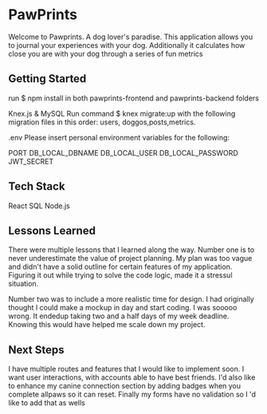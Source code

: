 # PawPrints
Welcome to Pawprints. A dog lover's paradise. This application allows you to journal your experiences with your dog. Additionally it calculates how close you are with your dog through a series of fun metrics

## Getting Started

run $ npm install in both pawprints-frontend and pawprints-backend folders 

Knex.js & MySQL
 Run command $ knex migrate:up with the following migration files in this order: users, doggos,posts,metrics. 

.env
Please insert personal environment variables for the following:

PORT DB_LOCAL_DBNAME DB_LOCAL_USER DB_LOCAL_PASSWORD JWT_SECRET

## Tech Stack
React
SQL
Node.js

## Lessons Learned

There were multiple lessons that I learned along the way. Number one is to never underestimate the value of project planning.
My plan was too vague and didn't have a solid outline for certain features of my application. Figuring it out while trying to solve the code logic, made it a stressul situation.

Number two was to include a more realistic time for design. I had originally thought I could make a mockup in day and start coding. I was sooooo wrong. It endedup taking two and a half days of my week deadline. Knowing this would have helped me scale down my project.

## Next Steps

I have multiple routes and features that I would like to implement soon. I want user interactions, with accounts able to have best friends. I'd also like to enhance my canine connection section by adding badges when you complete allpaws so it can reset. Finally my forms have no validation so I 'd like to add that as wells